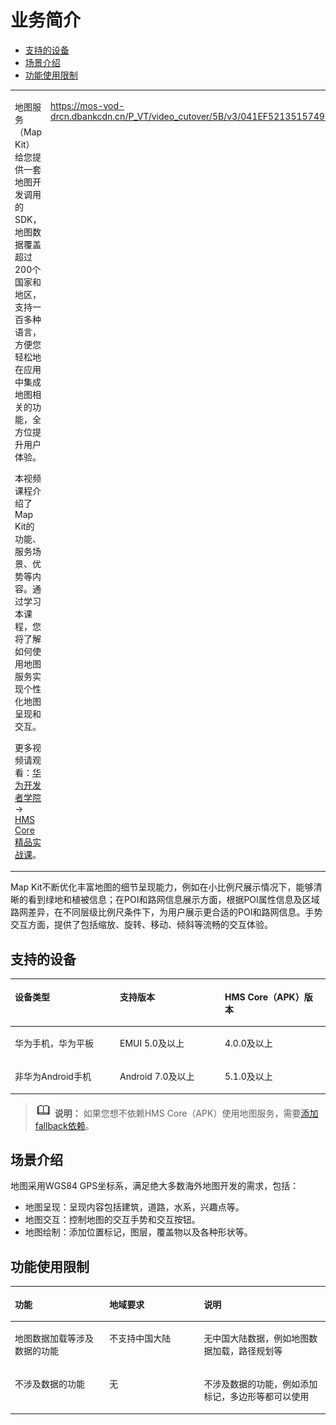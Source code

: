 # 业务简介<a name="ZH-CN_TOPIC_0000001099341102"></a>

-   [支持的设备](#section1261123620147)
-   [场景介绍](#section2827122911617)
-   [功能使用限制](#section1425318477373)

<a name="table89171544191517"></a>
<table><tbody><tr id="row991874471518"><td class="row-nocellborder" style="border:none" valign="top" width="50%"><p id="p94161111201616"><a name="p94161111201616"></a><a name="p94161111201616"></a>地图服务（Map Kit）给您提供一套地图开发调用的SDK，地图数据覆盖超过200个国家和地区，支持一百多种语言，方便您轻松地在应用中集成地图相关的功能，全方位提升用户体验。</p>
<p id="p23501621184414"><a name="p23501621184414"></a><a name="p23501621184414"></a>本视频课程介绍了Map Kit的功能、服务场景、优势等内容。通过学习本课程，您将了解如何使用地图服务实现个性化地图呈现和交互。</p>
<p id="p59361023111612"><a name="p59361023111612"></a><a name="p59361023111612"></a>更多视频请观看：<a href="https://developer.huawei.com/consumer/cn/training/" target="_blank" rel="noopener noreferrer">华为开发者学院</a> -&gt; <a href="https://developer.huawei.com/consumer/cn/training/detail/201575444281962387" target="_blank" rel="noopener noreferrer">HMS Core精品实战课</a>。</p>
</td>
<td class="cellrowborder" style="border:none" valign="top" width="50%"><p id="p5936152381613"><a name="p5936152381613"></a><a name="p5936152381613"></a><a href="https://mos-vod-drcn.dbankcdn.cn/P_VT/video_cutover/5B/v3/041EF521351574954996679680/276770409.mp4">https://mos-vod-drcn.dbankcdn.cn/P_VT/video_cutover/5B/v3/041EF521351574954996679680/276770409.mp4</a></p>
<p id="p351513112164"><a name="p351513112164"></a><a name="p351513112164"></a></p>
</td>
</tr>
</tbody>
</table>

Map Kit不断优化丰富地图的细节呈现能力，例如在小比例尺展示情况下，能够清晰的看到绿地和植被信息；在POI和路网信息展示方面，根据POI属性信息及区域路网差异，在不同层级比例尺条件下，为用户展示更合适的POI和路网信息。手势交互方面，提供了包括缩放、旋转、移动、倾斜等流畅的交互体验。

## 支持的设备<a name="section1261123620147"></a>

<a name="table12611103641414"></a>
<table><thead align="left"><tr id="row2061163618149"><th class="cellrowborder" valign="top" width="33.33333333333333%" id="mcps1.1.4.1.1"><p id="p5611636161410"><a name="p5611636161410"></a><a name="p5611636161410"></a>设备类型</p>
</th>
<th class="cellrowborder" valign="top" width="33.33333333333333%" id="mcps1.1.4.1.2"><p id="p14611936201414"><a name="p14611936201414"></a><a name="p14611936201414"></a>支持版本</p>
</th>
<th class="cellrowborder" valign="top" width="33.33333333333333%" id="mcps1.1.4.1.3"><p id="p16611136191416"><a name="p16611136191416"></a><a name="p16611136191416"></a>HMS Core（APK）版本</p>
</th>
</tr>
</thead>
<tbody><tr id="row206118362142"><td class="cellrowborder" valign="top" width="33.33333333333333%" headers="mcps1.1.4.1.1 "><p id="p3611163621413"><a name="p3611163621413"></a><a name="p3611163621413"></a>华为手机，华为平板</p>
</td>
<td class="cellrowborder" valign="top" width="33.33333333333333%" headers="mcps1.1.4.1.2 "><p id="p3612103621415"><a name="p3612103621415"></a><a name="p3612103621415"></a>EMUI 5.0及以上</p>
</td>
<td class="cellrowborder" valign="top" width="33.33333333333333%" headers="mcps1.1.4.1.3 "><p id="p8612036131410"><a name="p8612036131410"></a><a name="p8612036131410"></a>4.0.0及以上</p>
</td>
</tr>
<tr id="row961263611412"><td class="cellrowborder" valign="top" width="33.33333333333333%" headers="mcps1.1.4.1.1 "><p id="p13612153651412"><a name="p13612153651412"></a><a name="p13612153651412"></a>非华为Android手机</p>
</td>
<td class="cellrowborder" valign="top" width="33.33333333333333%" headers="mcps1.1.4.1.2 "><p id="p1661283691412"><a name="p1661283691412"></a><a name="p1661283691412"></a>Android 7.0及以上</p>
</td>
<td class="cellrowborder" valign="top" width="33.33333333333333%" headers="mcps1.1.4.1.3 "><p id="p66127366140"><a name="p66127366140"></a><a name="p66127366140"></a>5.1.0及以上</p>
</td>
</tr>
</tbody>
</table>

>![](public_sys-resources/icon-note.gif) **说明：** 
>如果您想不依赖HMS Core（APK）使用地图服务，需要[添加fallback依赖](android-sdk-integrating-sdk.md#section926020288361)。

## 场景介绍<a name="section2827122911617"></a>

地图采用WGS84 GPS坐标系，满足绝大多数海外地图开发的需求，包括：

-   地图呈现：呈现内容包括建筑，道路，水系，兴趣点等。
-   地图交互：控制地图的交互手势和交互按钮。
-   地图绘制：添加位置标记，图层，覆盖物以及各种形状等。

## 功能使用限制<a name="section1425318477373"></a>

<a name="table13395173564216"></a>
<table><thead align="left"><tr id="row839618353424"><th class="cellrowborder" valign="top" width="30%" id="mcps1.1.4.1.1"><p id="p1439623512424"><a name="p1439623512424"></a><a name="p1439623512424"></a>功能</p>
</th>
<th class="cellrowborder" valign="top" width="30%" id="mcps1.1.4.1.2"><p id="p152545386535"><a name="p152545386535"></a><a name="p152545386535"></a>地域要求</p>
</th>
<th class="cellrowborder" valign="top" width="40%" id="mcps1.1.4.1.3"><p id="p1739610359423"><a name="p1739610359423"></a><a name="p1739610359423"></a>说明</p>
</th>
</tr>
</thead>
<tbody><tr id="row1939723514219"><td class="cellrowborder" valign="top" width="30%" headers="mcps1.1.4.1.1 "><p id="p1059713475444"><a name="p1059713475444"></a><a name="p1059713475444"></a>地图数据加载等涉及数据的功能</p>
</td>
<td class="cellrowborder" valign="top" width="30%" headers="mcps1.1.4.1.2 "><p id="p92541438185311"><a name="p92541438185311"></a><a name="p92541438185311"></a>不支持中国大陆</p>
</td>
<td class="cellrowborder" valign="top" width="40%" headers="mcps1.1.4.1.3 "><p id="p0397123584215"><a name="p0397123584215"></a><a name="p0397123584215"></a>无中国大陆数据，例如地图数据加载，路径规划等</p>
</td>
</tr>
<tr id="row439713350421"><td class="cellrowborder" valign="top" width="30%" headers="mcps1.1.4.1.1 "><p id="p115983477444"><a name="p115983477444"></a><a name="p115983477444"></a>不涉及数据的功能</p>
</td>
<td class="cellrowborder" valign="top" width="30%" headers="mcps1.1.4.1.2 "><p id="p1125463845319"><a name="p1125463845319"></a><a name="p1125463845319"></a>无</p>
</td>
<td class="cellrowborder" valign="top" width="40%" headers="mcps1.1.4.1.3 "><p id="p93981435174218"><a name="p93981435174218"></a><a name="p93981435174218"></a>不涉及数据的功能，例如添加标记，多边形等都可以使用</p>
</td>
</tr>
</tbody>
</table>

